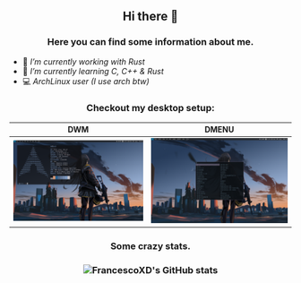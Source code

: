 <h2 align="center">Hi there 👋</h2>
<h3 align="center">Here you can find some information about me.</h3>

- 🔭 *I’m currently working with Rust*
- 🌱 *I’m currently learning C, C++ & Rust*
- 💻 *ArchLinux user* _(I use arch btw)_

<h3 align="center">Checkout my desktop setup:</h3>

| DWM | DMENU |
| --- | --- |
| <a href="https://github.com/FrancescoXD/dwm"><img src="https://github.com/FrancescoXD/dwm/blob/main/screenshots/screen3.png"/></a> | <a href="https://github.com/FrancescoXD/dmenu"><img src="https://github.com/FrancescoXD/dmenu/blob/main/screenshots/screen2.png"/></a> |

<h3 align="center">Some crazy stats.</h3>
<h3 align="center">
	
![FrancescoXD's GitHub stats](https://github-readme-stats.vercel.app/api?username=FrancescoXD&show_icons=true&theme=radical)
	
</h3>

<!--
**FrancescoXD/FrancescoXD** is a ✨ _special_ ✨ repository because its `README.md` (this file) appears on your GitHub profile.

Here are some ideas to get you started:

- 🔭 I’m currently working on ...
- 🌱 I’m currently learning ...
- 👯 I’m looking to collaborate on ...
- 🤔 I’m looking for help with ...
- 💬 Ask me about ...
- 📫 How to reach me: ...
- 😄 Pronouns: ...
- ⚡ Fun fact: ...
-->
